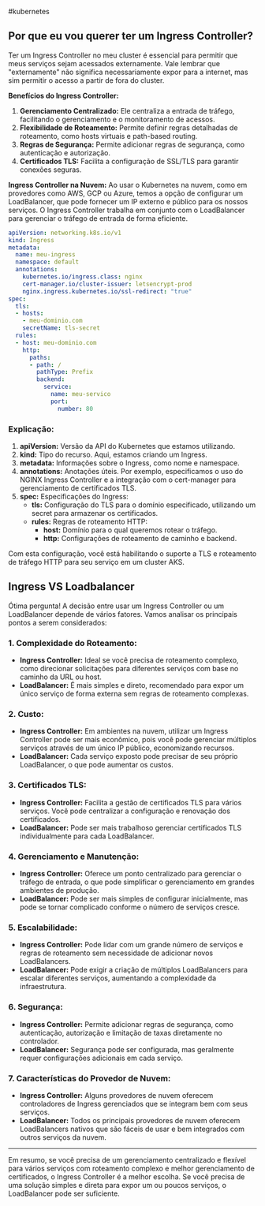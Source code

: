 #kubernetes 

## **Por que eu vou querer ter um Ingress Controller?**

Ter um Ingress Controller no meu cluster é essencial para permitir que meus serviços sejam acessados externamente. Vale lembrar que "externamente" não significa necessariamente expor para a internet, mas sim permitir o acesso a partir de fora do cluster.

**Benefícios do Ingress Controller:**
1. **Gerenciamento Centralizado:** Ele centraliza a entrada de tráfego, facilitando o gerenciamento e o monitoramento de acessos.
2. **Flexibilidade de Roteamento:** Permite definir regras detalhadas de roteamento, como hosts virtuais e path-based routing.
3. **Regras de Segurança:** Permite adicionar regras de segurança, como autenticação e autorização.
4. **Certificados TLS:** Facilita a configuração de SSL/TLS para garantir conexões seguras.

**Ingress Controller na Nuvem:**
Ao usar o Kubernetes na nuvem, como em provedores como AWS, GCP ou Azure, temos a opção de configurar um LoadBalancer, que pode fornecer um IP externo e público para os nossos serviços. O Ingress Controller trabalha em conjunto com o LoadBalancer para gerenciar o tráfego de entrada de forma eficiente.

```yaml
apiVersion: networking.k8s.io/v1
kind: Ingress
metadata:
  name: meu-ingress
  namespace: default
  annotations:
    kubernetes.io/ingress.class: nginx
    cert-manager.io/cluster-issuer: letsencrypt-prod
    nginx.ingress.kubernetes.io/ssl-redirect: "true"
spec:
  tls:
  - hosts:
    - meu-dominio.com
    secretName: tls-secret
  rules:
  - host: meu-dominio.com
    http:
      paths:
      - path: /
        pathType: Prefix
        backend:
          service:
            name: meu-servico
            port:
              number: 80
```

### Explicação:
1. **apiVersion:** Versão da API do Kubernetes que estamos utilizando.
2. **kind:** Tipo do recurso. Aqui, estamos criando um Ingress.
3. **metadata:** Informações sobre o Ingress, como nome e namespace.
4. **annotations:** Anotações úteis. Por exemplo, especificamos o uso do NGINX Ingress Controller e a integração com o cert-manager para gerenciamento de certificados TLS.
5. **spec:** Especificações do Ingress:
   - **tls:** Configuração do TLS para o domínio especificado, utilizando um secret para armazenar os certificados.
   - **rules:** Regras de roteamento HTTP:
     - **host:** Domínio para o qual queremos rotear o tráfego.
     - **http:** Configurações de roteamento de caminho e backend.

Com esta configuração, você está habilitando o suporte a TLS e roteamento de tráfego HTTP para seu serviço em um cluster AKS.

## **Ingress VS Loadbalancer**

Ótima pergunta! A decisão entre usar um Ingress Controller ou um LoadBalancer depende de vários fatores. Vamos analisar os principais pontos a serem considerados:

### 1. **Complexidade do Roteamento:**
- **Ingress Controller:** Ideal se você precisa de roteamento complexo, como direcionar solicitações para diferentes serviços com base no caminho da URL ou host.
- **LoadBalancer:** É mais simples e direto, recomendado para expor um único serviço de forma externa sem regras de roteamento complexas.

### 2. **Custo:**
- **Ingress Controller:** Em ambientes na nuvem, utilizar um Ingress Controller pode ser mais econômico, pois você pode gerenciar múltiplos serviços através de um único IP público, economizando recursos.
- **LoadBalancer:** Cada serviço exposto pode precisar de seu próprio LoadBalancer, o que pode aumentar os custos.

### 3. **Certificados TLS:**
- **Ingress Controller:** Facilita a gestão de certificados TLS para vários serviços. Você pode centralizar a configuração e renovação dos certificados.
- **LoadBalancer:** Pode ser mais trabalhoso gerenciar certificados TLS individualmente para cada LoadBalancer.

### 4. **Gerenciamento e Manutenção:**
- **Ingress Controller:** Oferece um ponto centralizado para gerenciar o tráfego de entrada, o que pode simplificar o gerenciamento em grandes ambientes de produção.
- **LoadBalancer:** Pode ser mais simples de configurar inicialmente, mas pode se tornar complicado conforme o número de serviços cresce.

### 5. **Escalabilidade:**
- **Ingress Controller:** Pode lidar com um grande número de serviços e regras de roteamento sem necessidade de adicionar novos LoadBalancers.
- **LoadBalancer:** Pode exigir a criação de múltiplos LoadBalancers para escalar diferentes serviços, aumentando a complexidade da infraestrutura.

### 6. **Segurança:**
- **Ingress Controller:** Permite adicionar regras de segurança, como autenticação, autorização e limitação de taxas diretamente no controlador.
- **LoadBalancer:** Segurança pode ser configurada, mas geralmente requer configurações adicionais em cada serviço.

### 7. **Características do Provedor de Nuvem:**
- **Ingress Controller:** Alguns provedores de nuvem oferecem controladores de Ingress gerenciados que se integram bem com seus serviços.
- **LoadBalancer:** Todos os principais provedores de nuvem oferecem LoadBalancers nativos que são fáceis de usar e bem integrados com outros serviços da nuvem.

---

Em resumo, se você precisa de um gerenciamento centralizado e flexível para vários serviços com roteamento complexo e melhor gerenciamento de certificados, o Ingress Controller é a melhor escolha. Se você precisa de uma solução simples e direta para expor um ou poucos serviços, o LoadBalancer pode ser suficiente.